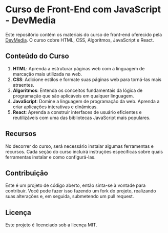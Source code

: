 # Curso de Front-End com JavaScript - DevMedia

Este repositório contém os materiais do curso de front-end oferecido pela [DevMedia](https://www.devmedia.com.br). O curso cobre HTML, CSS, Algoritmos, JavaScript e React.

## Conteúdo do Curso

1. **HTML**: Aprenda a estruturar páginas web com a linguagem de marcação mais utilizada na web.
2. **CSS**: Adicione estilos e formate suas páginas web para torná-las mais atraentes.
3. **Algoritmos**: Entenda os conceitos fundamentais da lógica de programação que são aplicáveis em qualquer linguagem.
4. **JavaScript**: Domine a linguagem de programação da web. Aprenda a criar aplicações interativas e dinâmicas.
5. **React**: Aprenda a construir interfaces de usuário eficientes e reutilizáveis com uma das bibliotecas JavaScript mais populares.

## Recursos

No decorrer do curso, será necessário instalar algumas ferramentas e recursos. Cada seção do curso incluirá instruções específicas sobre quais ferramentas instalar e como configurá-las.

## Contribuição

Este é um projeto de código aberto, então sinta-se à vontade para contribuir. Você pode fazer isso fazendo um fork do projeto, realizando suas alterações e, em seguida, submetendo um pull request.

## Licença

Este projeto é licenciado sob a licença MIT.
